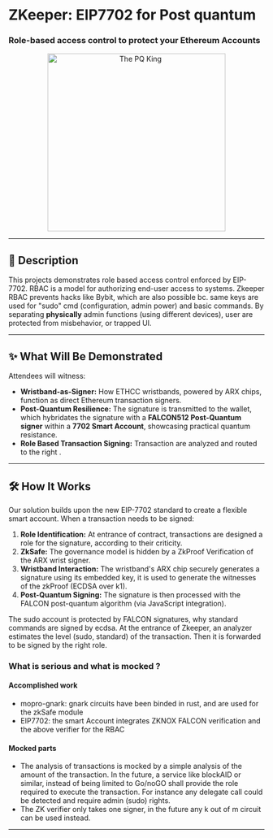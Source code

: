 # ZKeeper: EIP7702 for Post quantum 


### Role-based access control to protect your Ethereum Accounts 

<p align="center">
  <img src="https://github.com/user-attachments/assets/fb63c8fc-f103-438d-b609-038cb448638f" alt="The PQ King" width="350"/>
</p>
<p align="center">
  
</p>

-----

## 🚀 Description

This projects demonstrates role based access control enforced by EIP-7702.
RBAC is a model for authorizing end-user access to systems. Zkeeper RBAC prevents hacks like Bybit, which are also possible bc. same keys are used for "sudo"  cmd (configuration, admin power) and basic commands.
By separating **physically** admin functions (using different devices), user are protected from misbehavior, or trapped UI.


-----

## ✨ What Will Be Demonstrated

Attendees will witness:

  * **Wristband-as-Signer:** How ETHCC wristbands, powered by ARX chips, function as direct Ethereum transaction signers.
  * **Post-Quantum Resilience:** The signature is transmitted to the wallet, which hybridates the signature with a **FALCON512 Post-Quantum signer** within a **7702 Smart Account**, showcasing practical quantum resistance.
  * **Role Based Transaction Signing:** Transaction are analyzed and routed to the right .

-----

## 🛠️ How It Works

Our solution builds upon the new EIP-7702 standard to create a flexible smart account. When a transaction needs to be signed:

1.  **Role Identification:**  At entrance of contract, transactions are designed a role for the signature, according to their criticity.
2.  **ZkSafe:** The governance model is hidden by a ZkProof Verification of the ARX wrist signer.
3.  **Wristband Interaction:** The wristband's ARX chip securely generates a signature using its embedded key, it is used to generate the witnesses of the zkProof (ECDSA over k1).
4.  **Post-Quantum Signing:** The signature is then processed with the FALCON post-quantum algorithm (via JavaScript integration).



The sudo account is protected by FALCON signatures, why standard commands are signed by ecdsa. At the entrance of Zkeeper, an analyzer estimates the level (sudo, standard) of the transaction. Then it is forwarded to be signed by the right role.

### What is serious and what is mocked ?

#### Accomplished work
- mopro-gnark: gnark circuits have been binded in rust, and are used for the zkSafe module
- EIP7702: the smart Account integrates ZKNOX FALCON verification and the above verifier for the RBAC

#### Mocked parts

- The analysis of transactions is mocked by a simple analysis of the amount of the transaction. In the future, a service like blockAID or similar, instead of being limited to Go/noGO shall provide the role required to execute the transaction. For instance any delegate call could be detected and require admin (sudo) rights.
- The ZK verifier only takes one signer, in the future any k out of m circuit can be used instead.

-----

